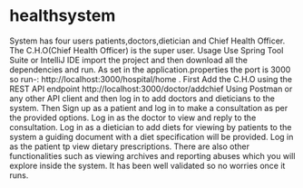 # healthsystem
System has four users patients,doctors,dietician and Chief Health Officer.
The C.H.O(Chief Health Officer) is the super user.
Usage
Use Spring Tool Suite or IntelliJ IDE import the project and then download all the dependencies and run.
As set in the application.properties the port is 3000 so run-:
http://localhost:3000/hospital/home .
First Add the C.H.O  using the REST API endpoint http://localhost:3000/doctor/addchief
Using Postman or any other API client and then log in to add doctors and dieticians to the system.
Then Sign up as a patient and log in to make a consultation as per the provided options.
Log in as the doctor to view and reply to the consultation.
Log in as a dietician to add diets for viewing by patients to the system a guiding document with a diet specification will be provided.
Log in as the patient tp view dietary prescriptions.
There are also other functionalities such as viewing archives and reporting abuses which you will explore inside the system.
It has been well validated so no worries once it runs.

